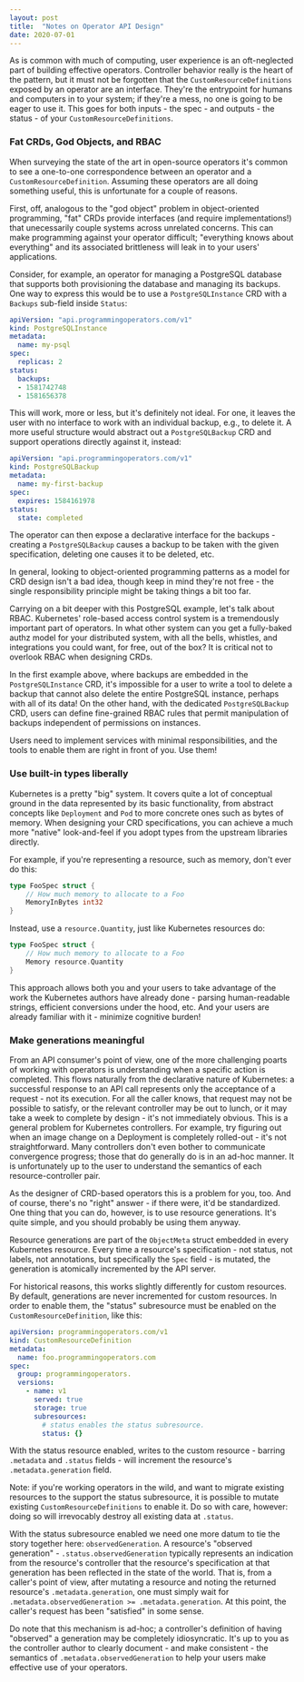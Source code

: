 ```yaml
---
layout: post
title:  "Notes on Operator API Design"
date: 2020-07-01
---
```


As is common with much of computing, user experience is an
oft-neglected part of building effective operators. Controller
behavior really is the heart of the pattern, but it must not be
forgotten that the `CustomResourceDefinitions` exposed by an operator
are an interface. They're the entrypoint for humans and computers in
to your system; if they're a mess, no one is going to be eager to use
it. This goes for both inputs - the spec - and outputs - the status -
of your `CustomResourceDefinitions`. 

### Fat CRDs, God Objects, and RBAC

When surveying the state of the art in open-source operators it's
common to see a one-to-one correspondence between an operator and a
`CustomResourceDefinition`. Assuming these operators are all doing
something useful, this is unfortunate for a couple of reasons.

First, off, analogous to the "god object" problem in object-oriented
programming, "fat" CRDs provide interfaces (and require
implementations!) that unecessarily couple systems across unrelated
concerns. This can make programming against your operator difficult;
"everything knows about everything" and its associated brittleness
will leak in to your users' applications.

Consider, for example, an operator for managing a PostgreSQL database
that supports both provisioning the database and managing its backups.
One way to express this would be to use a `PostgreSQLInstance` CRD
with a `Backups` sub-field inside `Status`:

```yaml
apiVersion: "api.programmingoperators.com/v1"
kind: PostgreSQLInstance
metadata:
  name: my-psql
spec:
  replicas: 2
status:
  backups:
  - 1581742748
  - 1581656378
```

This will work, more or less, but it's definitely not ideal. For one,
it leaves the user with no interface to work with an individual
backup, e.g., to delete it. A more useful structure would abstract out
a `PostgreSQLBackup` CRD and support operations directly against it,
instead:

```yaml
apiVersion: "api.programmingoperators.com/v1"
kind: PostgreSQLBackup
metadata:
  name: my-first-backup
spec:
  expires: 1584161978
status:
  state: completed
```

The operator can then expose a declarative interface for the backups -
creating a `PostgreSQLBackup` causes a backup to be taken with the
given specification, deleting one causes it to be deleted, etc.

In general, looking to object-oriented programming patterns as a model
for CRD design isn't a bad idea, though keep in mind they're not
free - the single responsibility principle might be taking things a
bit too far.

Carrying on a bit deeper with this PostgreSQL example, let's talk
about RBAC. Kubernetes' role-based access control system is a
tremendously important part of operators. In what other system can you
get a fully-baked authz model for your distributed system, with all
the bells, whistles, and integrations you could want, for free, out of
the box? It is critical not to overlook RBAC when designing CRDs.

In the first example above, where backups are embedded in the
`PostgreSQLInstance` CRD, it's impossible for a user to write a tool
to delete a backup that cannot also delete the entire PostgreSQL
instance, perhaps with all of its data! On the other hand, with the
dedicated `PostgreSQLBackup` CRD, users can define fine-grained RBAC
rules that permit manipulation of backups independent of permissions
on instances.

Users need to implement services with minimal responsibilities, and
the tools to enable them are right in front of you. Use them!

### Use built-in types liberally

Kubernetes is a pretty "big" system. It covers quite a lot of
conceptual ground in the data represented by its basic functionality,
from abstract concepts like `Deployment` and `Pod` to more concrete
ones such as bytes of memory. When designing your CRD specifications,
you can achieve a much more "native" look-and-feel if you adopt types
from the upstream libraries directly.

For example, if you're representing a resource, such as memory, don't
ever do this:

```go
type FooSpec struct {
    // How much memory to allocate to a Foo
    MemoryInBytes int32
}
```

Instead, use a `resource.Quantity`, just like Kubernetes resources do:

```go
type FooSpec struct {
    // How much memory to allocate to a Foo
    Memory resource.Quantity
}
```

This approach allows both you and your users to take advantage of the
work the Kubernetes authors have already done - parsing human-readable
strings, efficient conversions under the hood, etc. And your users are
already familiar with it - minimize cognitive burden!

### Make generations meaningful

From an API consumer's point of view, one of the more challenging
poarts of working with operators is understanding when a specific
action is completed. This flows naturally from the declarative nature
of Kubernetes: a successful response to an API call represents only
the acceptance of a request - not its execution. For all the caller
knows, that request may not be possible to satisfy, or the relevant
controller may be out to lunch, or it may take a week to complete by
design - it's not immediately obvious. This is a general problem for
Kubernetes controllers. For example, try figuring out when an image
change on a Deployment is completely rolled-out - it's not
straightforward. Many controllers don't even bother to communicate
convergence progress; those that do generally do is in an ad-hoc
manner. It is unfortunately up to the user to understand the semantics
of each resource-controller pair.

As the designer of CRD-based operators this is a problem for you, too.
And of course, there's no "right" answer - if there were, it'd be
standardized. One thing that you can do, however, is to use resource
generations. It's quite simple, and you should probably be using them
anyway.

Resource generations are part of the `ObjectMeta` struct embedded in
every Kubernetes resource. Every time a resource's specification - not
status, not labels, not annotations, but specifically the `Spec`
field - is mutated, the generation is atomically incremented by the
API server.

For historical reasons, this works slightly differently for custom
resources. By default, generations are never incremented for custom
resources. In order to enable them, the "status" subresource must be
enabled on the `CustomResourceDefinition`, like this:

```yaml
apiVersion: programmingoperators.com/v1
kind: CustomResourceDefinition
metadata:
  name: foo.programmingoperators.com
spec:
  group: programmingoperators.
  versions:
    - name: v1
      served: true
      storage: true
      subresources:
        # status enables the status subresource.
        status: {}
```

With the status resource enabled, writes to the custom resource -
barring `.metadata` and `.status` fields - will increment the
resource's `.metadata.generation` field.

Note: if you're working operators in the wild, and want to migrate
existing resources to the support the status subresource, it is
possible to mutate existing `CustomResourceDefinitions` to enable it.
Do so with care, however: doing so will irrevocably destroy all
existing data at `.status`.

With the status subresource enabled we need one more datum to tie the
story together here: `observedGeneration`. A resource's "observed
generation" - `.status.observedGeneration` typically represents an
indication from the resource's controller that the resource's
specification at that generation has been reflected in the state of
the world. That is, from a caller's point of view, after mutating a
resource and noting the returned resource's `.metadata.generation`,
one must simply wait for `.metadata.observedGeneration >=
.metadata.generation`. At this point, the caller's request has been
"satisfied" in some sense.

Do note that this mechanism is ad-hoc; a controller's definition of
having "observed" a generation may be completely idiosyncratic. It's
up to you as the controller author to clearly document - and make
consistent - the semantics of `.metadata.observedGeneration` to help
your users make effective use of your operators.
